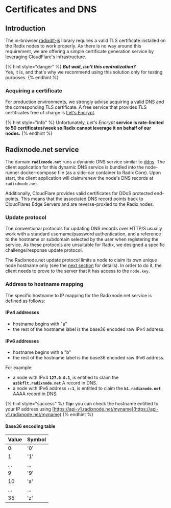 # Certificates and DNS

## Introduction

The in-browser [radixdlt-js](https://docs.radixdlt.com/radixdlt-js/) library requires a valid TLS certificate installed on the Radix nodes to work properly. As there is no way around this requirement, we are offering a simple certificate generation service by leveraging CloudFlare's infrastructure.

{% hint style="danger" %}
_**But wait, isn't this centralization?**_  
Yes, it is, and that's why we recommend using this solution only for testing purposes.
{% endhint %}

### Acquiring a certificate

For production environments, we strongly advise acquiring a valid DNS and the corresponding TLS certificate. A free service that provides TLS certificates free of charge is [Let's Encrypt](https://letsencrypt.org/). 

{% hint style="info" %}
Unfortunately, _Let's Encrypt_ ****service **is rate-limited to 50 certificates/week** so Radix cannot leverage it on behalf of our nodes**.**
{% endhint %}

## Radixnode.net service

The domain **`radixnode.net`** runs a dynamic DNS service similar to [ddns](https://github.com/pboehm/ddns). The client application for this dynamic DNS service is bundled into the node-runner docker-compose file \(as a side-car container to Radix Core\). Upon start, the client application will claim/renew the node's DNS records at `radixdnode.net`.

Additionally, CloudFlare provides valid certificates for DDoS protected end-points. This means that the associated DNS record points back to CloudFlares Edge Servers and are reverse-proxied to the Radix nodes.

### Update protocol

The conventional protocols for updating DNS records over HTTP/S usually work with a standard username/password authentication, and a reference to the hostname or subdomain selected by the user when registering the service. As these protocols are unsuitable for Radix, we designed a specific challenge/response update protocol.

The Radixnode.net update protocol limits a node to claim its own unique node hostname only \(see the [next section](certificates-and-dns.md#address-to-hostname-mapping) for details\). In order to do it, the client needs to prove to the server that it has access to the `node.key`.

### Address to hostname mapping

The specific hostname to IP mapping for the Radixnode.net service is defined as follows:

#### IPv4 addresses

* hostname begins with "a"
* the rest of the hostname label is the base36 encoded raw IPv4 address.

#### IPv6 addresses

* hostname begins with a "b"
* the rest of the hostname label is the base36 encoded raw IPv6 address.

For example:

* a node with IPv4 **`127.0.0.1`**, is entitled to claim the **`az8kflt.radixnode.net`** A record in DNS.
* a node with IPv6 address **`::1`**, is entitled to claim the **`b1.radixnode.net`** AAAA record in DNS.

{% hint style="success" %}
**Tip:** you can check the hostname entitled to your IP address using [https://api-v1.radixnode.net/myname](https://api-v1.radixnode.net/myname)
{% endhint %}

#### Base36 encoding table

| Value | Symbol |
| :--- | :--- |
| 0 | '0' |
| 1 | '1' |
| ... | ... |
| 9 | '9' |
| 10 | 'a' |
| ... | ... |
| 35 | 'z' |

